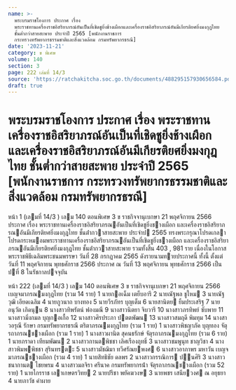 ```yaml
---
name: >-
  พระบรมราชโองการ ประกาศ เรื่อง
  พระราชทานเครื่องราชอิสริยาภรณ์อันเป็นที่เชิดชูยิ่งช้างเผือกและเครื่องราชอิสริยาภรณ์อันมีเกียรติยศยิ่งมงกุฎไทย
  ชั้นต่ำกว่าสายสะพาย ประจำปี 2565 [พนักงานราชการ
  กระทรวงทรัพยากรธรรมชาติและสิ่งแวดล้อม กรมทรัพยากรธรณี]
date: '2023-11-21'
category: ข พิเศษ
volume: 140
section: 3
page: 222 เล่มที่ 14/3
source: 'https://ratchakitcha.soc.go.th/documents/488295157930656584.pdf'
draft: true
---
```


# พระบรมราชโองการ ประกาศ เรื่อง พระราชทานเครื่องราชอิสริยาภรณ์อันเป็นที่เชิดชูยิ่งช้างเผือกและเครื่องราชอิสริยาภรณ์อันมีเกียรติยศยิ่งมงกุฎไทย ชั้นต่ำกว่าสายสะพาย ประจำปี 2565 [พนักงานราชการ กระทรวงทรัพยากรธรรมชาติและสิ่งแวดล้อม กรมทรัพยากรธรณี]

หน้า 1 (เลมที่ 14/3 ) เลม 140 ตอนพิเศษ 3 ข ราชกิจจานุเบกษา 21 พฤศจิกายน 2566 ประกาศ เรื่อง พระราชทานเครื่องราชอิสริยาภรณอันเป็นที่เชิดชูยิ่งชางเผือก และเครื่องราชอิสริยาภรณอันมีเกียรติยศยิ่งมงกุฎไทย ชั้นต่ํากวาสายสะพาย ประจําป 2565 ทรงพระกรุณาโปรดเกลาโปรดกระหมอมพระราชทานเครื่องราชอิสริยาภรณอันเป็นที่เชิดชูยิ่งชางเผือก และเครื่องราชอิสริยาภรณอันมีเกียรติยศยิ่งมงกุฎไทย ชั้นต่ํากวาสายสะพาย รวมทั้งสิ้น 403 , 981 ราย เนื่องในโอกาสพระราชพิธีเฉลิมพระชนมพรรษา วันที่ 28 กรกฎาคม 2565 ดังรายนามทายประกาศนี้ ทั้งนี้ ตั้งแต่วันที่ 11 พฤศจิกายน พุทธศักราช 2566 ประกาศ ณ วันที่ 13 พฤศจิกายน พุทธศักราช 2566 เป็นปที่ 8 ในรัชกาลปจจุบัน

หน้า 222 (เลมที่ 14/3 ) เลม 140 ตอนพิเศษ 3 ข ราชกิจจานุเบกษา 21 พฤศจิกายน 2566 เบญจมาภรณมงกุฎไทย (รวม 14 ราย) 1 นายกอเฉ็ม เตย็บอารี 2 นายณัฐพล ชูใหม 3 นายณัฐวุฒิ เอียดเฉลิม 4 นายภูวนาถ บางทอง 5 นายวีรภัทร บุญเต็ม 6 นายสานิตย ยิ้มประเสริฐ 7 นายอนุวัต เกิดนุน 8 นางสาวทิพรัตน์ ฟองมณี 9 นางสาวนิตยา จิบวารี 10 นางสาวภรทิพย์ ซับพาย 11 นางสาวมิ่งกมล บุญกอเกื้อ 12 นางสาวศิรประภา ปตตพัฒน 13 นางสาวสมฤดี พิมทุม 14 นางสาวอรุณี รักษา กรมทรัพยากรธรณี ตริตาภรณมงกุฎไทย (รวม 1 ราย) 1 นางสาวพิชญาภัค บุญทอง จัตุรถาภรณชางเผือก (รวม 1 ราย) 1 นางสาวผานิต สุคนธรักษ์ จัตุรถาภรณมงกุฎไทย (รวม 6 ราย) 1 นายภราดา เทียมพัฒน 2 นางสาวกานตพิชชา เลิศเรืองฤทธิ์ 3 นางสาวชมพูนุท ชาญวิชา 4 นางสาวพิมพพิชชา สุรินทรตะ 5 นางสาวมัชฌิมา ทวีศรัณยพงศ 6 นางสาวอาภาพร มหาวัน เบญจมาภรณชางเผือก (รวม 4 ราย) 1 นายสิทธิชัย ดลพร 2 นางสาวกรรณิการ ปนศิริ 3 นางสาวชนากานต ไชยพรม 4 นางสาวมลจิรา ศรีนาค กรมทรัพยากรน้ํา จัตุรถาภรณชางเผือก (รวม 52 ราย) 1 นายไกรราช เลาเกษตรวิทย 2 นายปรีชา พยัคฆวงษ 3 นายพชร เสนียวงศ ณ อยุธยา 4 นายภาวัช คําผาย
